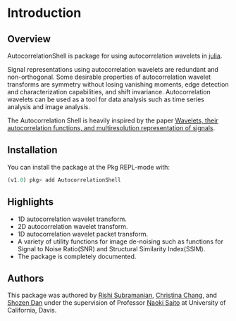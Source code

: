 # Introduction

## Overview

AutocorrelationShell is package for using autocorrelation wavelets in [julia](https://github.com/JuliaLang/julia).

Signal representations using autocorrelation wavelets are redundant and non-orthogonal. Some desirable properties of autocorrelation wavelet transforms are symmetry without losing vanishing moments, edge detection and characterization capabilities, and shift invariance. Autocorrelation wavelets can be used as a tool for data analysis such as time series analysis and image analysis.

The Autocorrelation Shell is heavily inspired by the paper [Wavelets, their autocorrelation functions, and multiresolution representation of signals](https://www.math.ucdavis.edu/~saito/publications/saito_acs_spie.pdf).

## Installation

You can install the package at the Pkg REPL-mode with:
````julia
(v1.0) pkg> add AutocorrelationShell
````

## Highlights

- 1D autocorrelation wavelet transform.
- 2D autocorrelation wavelet transform.
- 1D autocorrelation wavelet packet transform.
- A variety of utility functions for image de-noising such as functions for Signal to Noise Ratio(SNR) and Structural Similarity Index(SSIM).
- The package is completely documented.

## Authors

This package was authored by [Rishi Subramanian](https://www.linkedin.com/in/rishi-subramanian-50550b104/), [Christina Chang](https://www.linkedin.com/in/christina-l-chang/), and [Shozen Dan](https://www.linkedin.com/in/shozendan/) under the supervision of Professor [Naoki Saito](https://www.math.ucdavis.edu/~saito/) at University of California, Davis.
